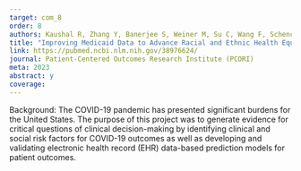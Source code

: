 ```yaml
---
target: com_8
order: 8
authors: Kaushal R, Zhang Y, Banerjee S, Weiner M, Su C, Wang F, Schenck E, Goyal P, Khullar D, Steel P, Flory J, Hupert N, <b>Schpero W</b>, Diaz I, Choi J, Wu Y, Orlander D, Morozyuk D
title: "Improving Medicaid Data to Advance Racial and Ethnic Health Equity in the United States"
link: https://pubmed.ncbi.nlm.nih.gov/38976624/
journal: Patient-Centered Outcomes Research Institute (PCORI)
meta: 2023
abstract: y
coverage:
---
```

Background: The COVID-19 pandemic has presented significant burdens for the United States. The purpose of this project was to generate evidence for critical questions of clinical decision-making by identifying clinical and social risk factors for COVID-19 outcomes as well as developing and validating electronic health record (EHR) data-based prediction models for patient outcomes.
